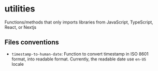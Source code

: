 # utilities

Functions/methods that only imports libraries from JavaScript, TypeScript, React, or Nextjs

## Files conventions

- `timestamp-to-human-date`: Function to convert timestamp in ISO 8601 format, into readable format. Currently, the readable date use `en-US` locale
